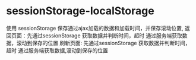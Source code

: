 # sessionStorage-localStorage
使用 sessionStorage 保存通过ajax加载的数据和加载时间，并保存滚动位置,
返回页面：先通过sessionStorage 获取数据并判断时间，超时 通过服务端获取数据，滚动到保存的位置
刷新页面: 先通过sessionStorage 获取数据并判断时间，超时 通过服务端获取数据,滚动到保存的位置

